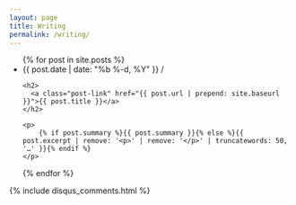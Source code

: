 ```yaml
---
layout: page
title: Writing
permalink: /writing/
---
```


<ul class="post-list">
{% for post in site.posts %}
  <li>
	<span class="post-meta">{{ post.date | date: "%b %-d, %Y" }} / <span class="disqus-comment-count" data-disqus-url="http://localhost:4000{{ post.url | append:'#disqus_thread'}}"></span></span>

    <h2>
      <a class="post-link" href="{{ post.url | prepend: site.baseurl }}">{{ post.title }}</a>
    </h2>

    <p>
    	{% if post.summary %}{{ post.summary }}{% else %}{{ post.excerpt | remove: '<p>' | remove: '</p>' | truncatewords: 50, '…' }}{% endif %}
    </p>
    

    
  </li>
{% endfor %}
</ul>

{% include disqus_comments.html %}